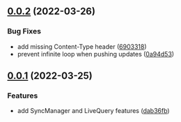 ## [0.0.2](https://github.com/darrachequesne/synceddb/compare/0.0.1...0.0.2) (2022-03-26)


### Bug Fixes

* add missing Content-Type header ([6903318](https://github.com/darrachequesne/synceddb/commit/69033182d28a7948cf184f15aab999cd3f14020a))
* prevent infinite loop when pushing updates ([0a94d53](https://github.com/darrachequesne/synceddb/commit/0a94d53212a512873518efa52a46978eada75da5))



## [0.0.1](https://github.com/darrachequesne/synceddb/releases/tag/0.0.1) (2022-03-25)


### Features

* add SyncManager and LiveQuery features ([dab36fb](https://github.com/darrachequesne/idb/commit/dab36fb1000bc40d70988d5292f434601fa9fff0))
